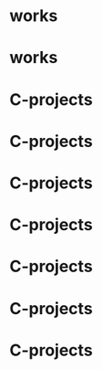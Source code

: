 # works
# works
# C-projects
# C-projects
# C-projects
# C-projects
# C-projects
# C-projects
# C-projects
